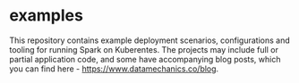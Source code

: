 # examples

This repository contains example deployment scenarios, configurations and tooling for running Spark on Kuberentes. The projects may include full or partial application code, and some have accompanying blog posts, which you can find here - https://www.datamechanics.co/blog. 

